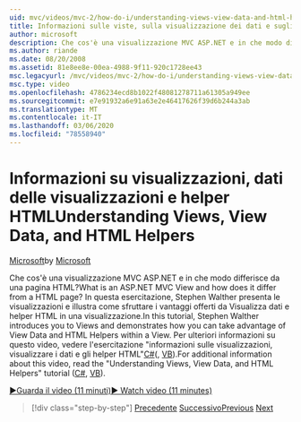 ```yaml
---
uid: mvc/videos/mvc-2/how-do-i/understanding-views-view-data-and-html-helpers
title: Informazioni sulle viste, sulla visualizzazione dei dati e sugli helper HTML | Microsoft Docs
author: microsoft
description: Che cos'è una visualizzazione MVC ASP.NET e in che modo differisce da una pagina HTML? In questa esercitazione Stephen Walther presenta le visualizzazioni e Mostra come è possibile...
ms.author: riande
ms.date: 08/20/2008
ms.assetid: 81e8ee8e-00ea-4988-9f11-920c1728ee43
msc.legacyurl: /mvc/videos/mvc-2/how-do-i/understanding-views-view-data-and-html-helpers
msc.type: video
ms.openlocfilehash: 4786234ecd8b1022f48081278711a61305a949ee
ms.sourcegitcommit: e7e91932a6e91a63e2e46417626f39d6b244a3ab
ms.translationtype: MT
ms.contentlocale: it-IT
ms.lasthandoff: 03/06/2020
ms.locfileid: "78558940"
---
```

# <a name="understanding-views-view-data-and-html-helpers"></a><span data-ttu-id="2c045-104">Informazioni su visualizzazioni, dati delle visualizzazioni e helper HTML</span><span class="sxs-lookup"><span data-stu-id="2c045-104">Understanding Views, View Data, and HTML Helpers</span></span>

<span data-ttu-id="2c045-105">[Microsoft](https://github.com/microsoft)</span><span class="sxs-lookup"><span data-stu-id="2c045-105">by [Microsoft](https://github.com/microsoft)</span></span>

<span data-ttu-id="2c045-106">Che cos'è una visualizzazione MVC ASP.NET e in che modo differisce da una pagina HTML?</span><span class="sxs-lookup"><span data-stu-id="2c045-106">What is an ASP.NET MVC View and how does it differ from a HTML page?</span></span> <span data-ttu-id="2c045-107">In questa esercitazione, Stephen Walther presenta le visualizzazioni e illustra come sfruttare i vantaggi offerti da Visualizza dati e helper HTML in una visualizzazione.</span><span class="sxs-lookup"><span data-stu-id="2c045-107">In this tutorial, Stephen Walther introduces you to Views and demonstrates how you can take advantage of View Data and HTML Helpers within a View.</span></span> <span data-ttu-id="2c045-108">Per ulteriori informazioni su questo video, vedere l'esercitazione "informazioni sulle visualizzazioni, visualizzare i dati e gli helper HTML"[C#](../../../overview/older-versions-1/views/asp-net-mvc-views-overview-cs.md)(, [VB](../../../overview/older-versions-1/views/asp-net-mvc-views-overview-vb.md)).</span><span class="sxs-lookup"><span data-stu-id="2c045-108">For additional information about this video, read the "Understanding Views, View Data, and HTML Helpers" tutorial ([C#](../../../overview/older-versions-1/views/asp-net-mvc-views-overview-cs.md), [VB](../../../overview/older-versions-1/views/asp-net-mvc-views-overview-vb.md)).</span></span>

[<span data-ttu-id="2c045-109">&#9654;Guarda il video (11 minuti)</span><span class="sxs-lookup"><span data-stu-id="2c045-109">&#9654; Watch video (11 minutes)</span></span>](https://channel9.msdn.com/Blogs/ASP-NET-Site-Videos/understanding-views-view-data-and-html-helpers)

> [!div class="step-by-step"]
> <span data-ttu-id="2c045-110">[Precedente](understanding-controllers-controller-actions-and-action-results.md)
> [Successivo](an-introduction-to-url-routing.md)</span><span class="sxs-lookup"><span data-stu-id="2c045-110">[Previous](understanding-controllers-controller-actions-and-action-results.md)
[Next](an-introduction-to-url-routing.md)</span></span>
